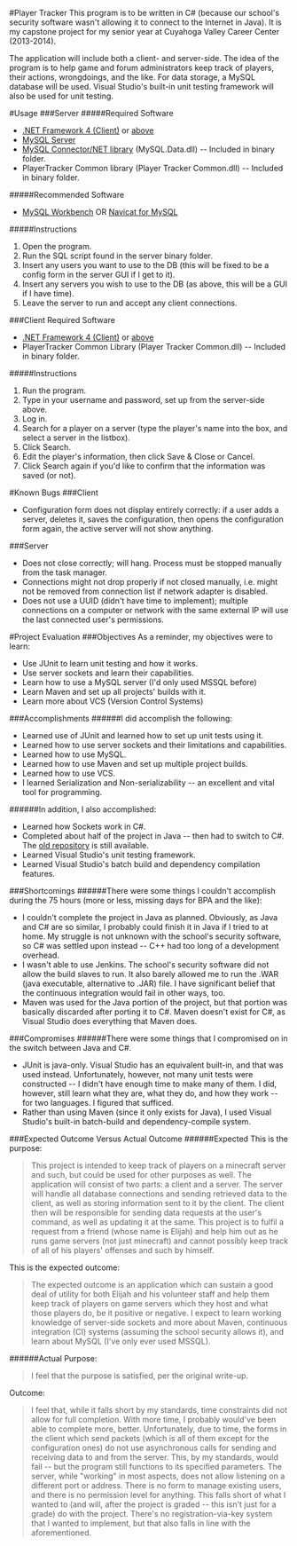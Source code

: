 #Player Tracker
This program is to be written in C# (because our school's security software wasn't allowing it to connect to the Internet in Java). It is my capstone project for my senior year at Cuyahoga Valley Career Center (2013-2014).

The application will include both a client- and server-side. The idea of the program is to help game and forum administrators keep track of players, their actions, wrongdoings, and the like. For data storage, a MySQL database will be used. Visual Studio's built-in unit testing framework will also be used for unit testing.

#Usage
###Server
#####Required Software
- [.NET Framework 4 (Client)](http://download.microsoft.com/download/1/B/E/1BE39E79-7E39-46A3-96FF-047F95396215/dotNetFx40_Full_setup.exe) or [above](http://download.microsoft.com/download/B/A/4/BA4A7E71-2906-4B2D-A0E1-80CF16844F5F/dotNetFx45_Full_setup.exe)
- [MySQL Server](http://dev.mysql.com/get/Downloads/MySQL-5.6/mysql-5.6.17-winx64.zip)
- [MySQL Connector/NET library](http://dev.mysql.com/get/Downloads/Connector-Net/mysql-connector-net-1.0.10.1.exe) (MySQL.Data.dll) -- Included in binary folder.
- PlayerTracker Common library (Player Tracker Common.dll) -- Included in binary folder.

#####Recommended Software
- [MySQL Workbench](http://dev.mysql.com/get/Downloads/MySQLGUITools/mysql-workbench-community-6.1.4-win32.msi)
OR
[Navicat for MySQL](http://download3.navicat.com/download/navicat110_mysql_en_x64.exe)

#####Instructions
1. Open the program.
2. Run the SQL script found in the server binary folder.
3. Insert any users you want to use to the DB (this will be fixed to be a config form in the server GUI if I get to it).
4. Insert any servers you wish to use to the DB (as above, this will be a GUI if I have time).
5. Leave the server to run and accept any client connections.

###Client
Required Software
- [.NET Framework 4 (Client)](http://download.microsoft.com/download/1/B/E/1BE39E79-7E39-46A3-96FF-047F95396215/dotNetFx40_Full_setup.exe) or [above](http://download.microsoft.com/download/B/A/4/BA4A7E71-2906-4B2D-A0E1-80CF16844F5F/dotNetFx45_Full_setup.exe)
- PlayerTracker Common Library (Player Tracker Common.dll) -- Included in binary folder.

#####Instructions
1. Run the program.
2. Type in your username and password, set up from the server-side above.
3. Log in.
4. Search for a player on a server (type the player's name into the box, and select a server in the listbox).
5. Click Search.
6. Edit the player's information, then click Save & Close or Cancel.
7. Click Search again if you'd like to confirm that the information was saved (or not).

#Known Bugs
###Client
- Configuration form does not display entirely correctly: if a user adds a server, deletes it, saves the configuration, then opens the configuration form again, the active server will not show anything.

###Server
- Does not close correctly; will hang. Process must be stopped manually from the task manager.
- Connections might not drop properly if not closed manually, i.e. might not be removed from connection list if network adapter is disabled.
- Does not use a UUID (didn't have time to implement); multiple connections on a computer or network with the same external IP will use the last connected user's permissions.

#Project Evaluation
###Objectives
As a reminder, my objectives were to learn:
- Use JUnit to learn unit testing and how it works.
- Use server sockets and learn their capabilities.
- Learn how to use a MySQL server (I'd only used MSSQL before)
- Learn Maven and set up all projects' builds with it.
- Learn more about VCS (Version Control Systems)

###Accomplishments
######I did accomplish the following:
- Learned use of JUnit and learned how to set up unit tests using it.
- Learned how to use server sockets and their limitations and capabilities.
- Learned how to use MySQL.
- Learned how to use Maven and set up multiple project builds.
- Learned how to use VCS.
- I learned Serialization and Non-serializability -- an excellent and vital tool for programming.

######In addition, I also accomplished:
- Learned how Sockets work in C#.
- Completed about half of the project in Java -- then had to switch to C#. The [old repository](https://github.com/14jesenskyd/PlayerTracker-Java/) is still available.
- Learned Visual Studio's unit testing framework.
- Learned Visual Studio's batch build and dependency compilation features.

###Shortcomings
######There were some things I couldn't accomplish during the 75 hours (more or less, missing days for BPA and the like):
- I couldn't complete the project in Java as planned. Obviously, as Java and C# are so similar, I probably could finish it in Java if I tried to at home. My struggle is not unknown with the school's security software, so C# was settled upon instead -- C++ had too long of a development overhead.
- I wasn't able to use Jenkins. The school's security software did not allow the build slaves to run. It also barely allowed me to run the .WAR (java executable, alternative to .JAR) file. I have significant belief that the continuous integration would fail in other ways, too.
- Maven was used for the Java portion of the project, but that portion was basically discarded after porting it to C#. Maven doesn't exist for C#, as Visual Studio does everything that Maven does.

###Compromises
######There were some things that I compromised on in the switch between Java and C#.
- JUnit is java-only. Visual Studio has an equivalent built-in, and that was used instead. Unfortunately, however, not many unit tests were constructed -- I didn't have enough time to make many of them. I did, however, still learn what they are, what they do, and how they work -- for two languages. I figured that sufficed.
- Rather than using Maven (since it only exists for Java), I used Visual Studio's built-in batch-build and dependency-compile system.


###Expected Outcome Versus Actual Outcome
######Expected
This is the purpose:
>This project is intended to keep track of players on a minecraft server and such, but could be used for other purposes as well. The application will consist of two parts: a client and a server. The server will handle all database connections and sending retrieved data to the client, as well as storing information sent to it by the client. The client then will be responsible for sending data requests at the user's command, as well as updating it at the same. This project is to fulfil a request from a friend (whose name is Elijah) and help him out as he runs game servers (not just minecraft) and cannot possibly keep track of all of his players' offenses and such by himself.

This is the expected outcome:
>The expected outcome is an application which can sustain a good deal of utility for both Elijah and his volunteer staff and help them keep track of players on game servers which they host and what those players do, be it positive or negative. I expect to learn working knowledge of server-side sockets and more about Maven, continuous integration (CI) systems (assuming the school security allows it), and learn about MySQL (I've only ever used MSSQL).

######Actual
Purpose:
>I feel that the purpose is satisfied, per the original write-up.

Outcome:
>I feel that, while it falls short by my standards, time constraints did not allow for full completion. With more time, I probably would've been able to complete more, better. Unfortunately, due to time, the forms in the client which send packets (which is all of them except for the configuration ones) do not use asynchronous calls for sending and receiving data to and from the server. This, by my standards, would fail -- but the program still functions to its specified parameters. The server, while "working" in most aspects, does not allow listening on a different port or address. There is no form to manage existing users, and there is no permission level for anything. This falls short of what I wanted to (and will, after the project is graded -- this isn't just for a grade) do with the project. There's no registration-via-key system that I wanted to implement, but that also falls in line with the aforementioned.
